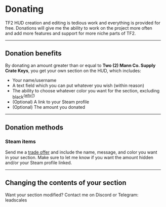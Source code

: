 # Donating
TF2 HUD creation and editing is tedious work and everything is provided for free. Donations will give me the ability to work on the project more often and add more features and support for more niche parts of TF2.

---

## Donation benefits
By donating an amount greater than or equal to **Two (2) Mann Co. Supply Crate Keys**, you get your own section on the HUD, which includes:
- Your name/username
- A text field which you can put whatever you wish (within reason)
- The ability to choose whatever color you want for the section, excluding black<sup>([why?](https://en.wikipedia.org/wiki/Blend_modes#Addition))</sup>
- (Optional) A link to your Steam profile
- (Optional) The amount you donated

---

## Donation methods

### Steam items
Send me a [trade offer](https://steamcommunity.com/tradeoffer/new/?partner=1106720395&token=Ex4vJ8SI) and include the name, message, and color you want in your section. Make sure to let me know if you want the amount hidden and/or your Steam profile linked.

---

## Changing the contents of your section
Want your section modified? Contact me on Discord or Telegram: leadscales